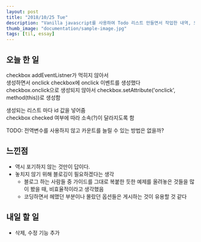 ```yaml
---
layout: post
title: "2018/10/25 Tue"
description: "Vanilla javascript를 사용하여 Todo 리스트 만들면서 작업한 내역, 느낀점"
thumb_image: "documentation/sample-image.jpg"
tags: [til, essay]
---
```


## 오늘 한 일

checkbox addEventListner가 먹히지 않아서  
생성하면서 onclick checkbox에 onclick 이벤트를 생성했다  
checkbox.onclick으로 생성되지 않아서 checkbox.setAttribute('onclick', method(this))로 생성함

생성되는 리스트 마다 id 값을 넣어줌  
checkbox checked 여부에 따라 소속(?)이 달라지도록 함  

TODO: 전역변수를 사용하지 않고 카운트를 늘릴 수 있는 방법은 없을까?  

## 느낀점
- 역시 포기하지 않는 것만이 답이다.
- 놓치지 않기 위해 블로깅이 필요하겠다는 생각
    - 블로그 하는 사람들 중 가이드를 그대로 복붙한 듯한 예제를 올려놓은 것들을 많이 봤을 때, 비효율적이라고 생각했음
    - 코딩하면서 헤맸던 부분이나 몰랐던 옵션들은 게시하는 것이 유용할 것 같다

## 내일 할 일
- 삭제, 수정 기능 추가
